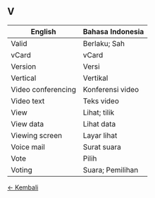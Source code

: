 ## V

| English | Bahasa Indonesia |
|-|-|
| Valid | Berlaku; Sah |
| vCard | vCard |
| Version | Versi |
| Vertical | Vertikal |
| Video conferencing | Konferensi video |
| Video text | Teks video |
| View | Lihat; tilik |
| View data | Lihat data |
| Viewing screen | Layar lihat |
| Voice mail | Surat suara |
| Vote | Pilih |
| Voting | Suara; Pemilihan |

[&larr; Kembali](../)